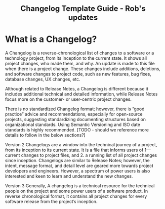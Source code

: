 <p align="center">
    <strong><font size="+2">Changelog Template Guide - Rob's updates</font></strong>
</p>

# What is a Changelog?

A Changelog is a reverse-chronological list of changes to a software or a technology project, from its inception to the current state. It shows all project changes, who made them, and why. An update is made to this file when there is a project change. These changes include additions, deletions, and software changes to project code, such as new features, bug fixes, database changes, UX changes, etc. 

Although related to Release Notes, a Changelog is different because it includes additional technical and detailed information, while Release Notes focus more on the customer- or user-centric project changes.

There is no standardized Changelog format; however, there is “good practice” advice and recommendations, especially for open-source projects, suggesting standardizing documenting structures based on organizational standards. Using Semantic Versioning and ISO date standards is highly recommended. [TODO - should we reference more details to follow in the below sections?]

Version 2
Changelogs are a window into the technical journey of a project, from its inception to its current state. It is a file that informs users of 1—current changes to project files, and 2. a running list of all project changes since inception. Changelogs are similar to Release Notes; however, the intent, message format, and detail level are geared more towards project developers and engineers. However, a spectrum of power users is also interested and keen to learn and understand the new changes.

Version 3
Generally, A changelog is a technical resource for the technical people on the project and some power users of a software product. In reverse chronological format, it contains all project changes for every software release from the project’s inception.


